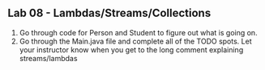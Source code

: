 ## Lab 08 - Lambdas/Streams/Collections

1. Go through code for Person and Student
   to figure out what is going on.
2. Go through the Main.java file and complete all
   of the TODO spots.  Let your instructor
   know when you get to the long comment explaining
   streams/lambdas
